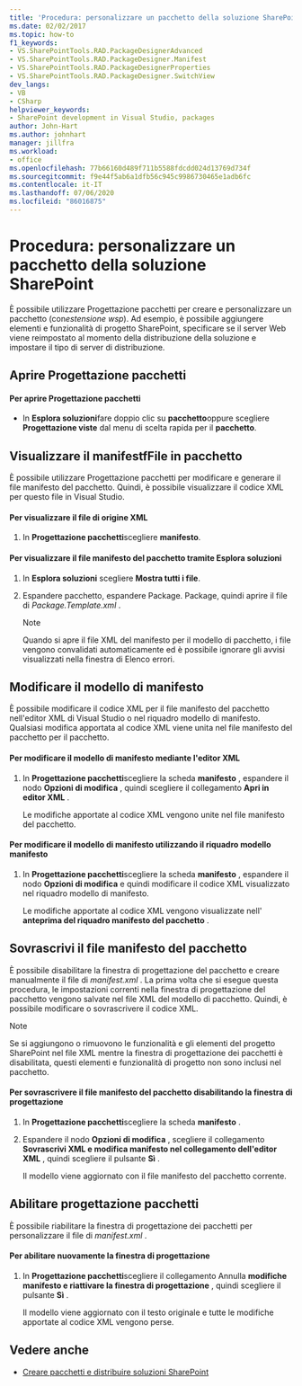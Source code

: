 ```yaml
---
title: 'Procedura: personalizzare un pacchetto della soluzione SharePoint | Microsoft Docs'
ms.date: 02/02/2017
ms.topic: how-to
f1_keywords:
- VS.SharePointTools.RAD.PackageDesignerAdvanced
- VS.SharePointTools.RAD.PackageDesigner.Manifest
- VS.SharePointTools.RAD.PackageDesignerProperties
- VS.SharePointTools.RAD.PackageDesigner.SwitchView
dev_langs:
- VB
- CSharp
helpviewer_keywords:
- SharePoint development in Visual Studio, packages
author: John-Hart
ms.author: johnhart
manager: jillfra
ms.workload:
- office
ms.openlocfilehash: 77b66160d489f711b5588fdcdd024d13769d734f
ms.sourcegitcommit: f9e44f5ab6a1dfb56c945c9986730465e1adb6fc
ms.contentlocale: it-IT
ms.lasthandoff: 07/06/2020
ms.locfileid: "86016875"
---
```

# <a name="how-to-customize-a-sharepoint-solution-package"></a>Procedura: personalizzare un pacchetto della soluzione SharePoint
  È possibile utilizzare Progettazione pacchetti per creare e personalizzare un pacchetto (con*estensione wsp*). Ad esempio, è possibile aggiungere elementi e funzionalità di progetto SharePoint, specificare se il server Web viene reimpostato al momento della distribuzione della soluzione e impostare il tipo di server di distribuzione.

## <a name="open-the-package-designer"></a>Aprire Progettazione pacchetti

#### <a name="to-open-the-package-designer"></a>Per aprire Progettazione pacchetti

- In **Esplora soluzioni**fare doppio clic su **pacchetto**oppure scegliere **Progettazione viste** dal menu di scelta rapida per il **pacchetto**.

## <a name="view-the-packaged-manifestffile"></a>Visualizzare il manifestfFile in pacchetto
 È possibile utilizzare Progettazione pacchetti per modificare e generare il file manifesto del pacchetto. Quindi, è possibile visualizzare il codice XML per questo file in Visual Studio.

#### <a name="to-view-the-xml-source-file"></a>Per visualizzare il file di origine XML

1. In **Progettazione pacchetti**scegliere **manifesto**.

#### <a name="to-view-the-packaged-manifest-file-by-using-solution-explorer"></a>Per visualizzare il file manifesto del pacchetto tramite Esplora soluzioni

1. In **Esplora soluzioni** scegliere **Mostra tutti i file**.

2. Espandere pacchetto, espandere Package. Package, quindi aprire il file di *Package.Template.xml* .

    > [!NOTE]
    > Quando si apre il file XML del manifesto per il modello di pacchetto, i file vengono convalidati automaticamente ed è possibile ignorare gli avvisi visualizzati nella finestra di Elenco errori.

## <a name="change-the-manifest-template"></a>Modificare il modello di manifesto
 È possibile modificare il codice XML per il file manifesto del pacchetto nell'editor XML di Visual Studio o nel riquadro modello di manifesto. Qualsiasi modifica apportata al codice XML viene unita nel file manifesto del pacchetto per il pacchetto.

#### <a name="to-change-the-manifest-template-by-using-the-xml-editor"></a>Per modificare il modello di manifesto mediante l'editor XML

1. In **Progettazione pacchetti**scegliere la scheda **manifesto** , espandere il nodo **Opzioni di modifica** , quindi scegliere il collegamento **Apri in editor XML** .

     Le modifiche apportate al codice XML vengono unite nel file manifesto del pacchetto.

#### <a name="to-change-the-manifest-template-by-using-the-manifest-template-pane"></a>Per modificare il modello di manifesto utilizzando il riquadro modello manifesto

1. In **Progettazione pacchetti**scegliere la scheda **manifesto** , espandere il nodo **Opzioni di modifica** e quindi modificare il codice XML visualizzato nel riquadro modello di manifesto.

     Le modifiche apportate al codice XML vengono visualizzate nell' **anteprima del riquadro manifesto del pacchetto** .

## <a name="overwrite-the-packaged-manifest-file"></a>Sovrascrivi il file manifesto del pacchetto
 È possibile disabilitare la finestra di progettazione del pacchetto e creare manualmente il file di *manifest.xml* . La prima volta che si esegue questa procedura, le impostazioni correnti nella finestra di progettazione del pacchetto vengono salvate nel file XML del modello di pacchetto. Quindi, è possibile modificare o sovrascrivere il codice XML.

> [!NOTE]
> Se si aggiungono o rimuovono le funzionalità e gli elementi del progetto SharePoint nel file XML mentre la finestra di progettazione dei pacchetti è disabilitata, questi elementi e funzionalità di progetto non sono inclusi nel pacchetto.

#### <a name="to-overwrite-packaged-manifest-file-by-disabling-the-designer"></a>Per sovrascrivere il file manifesto del pacchetto disabilitando la finestra di progettazione

1. In **Progettazione pacchetti**scegliere la scheda **manifesto** .

2. Espandere il nodo **Opzioni di modifica** , scegliere il collegamento **Sovrascrivi XML e modifica manifesto nel collegamento dell'editor XML** , quindi scegliere il pulsante **Sì** .

     Il modello viene aggiornato con il file manifesto del pacchetto corrente.

## <a name="enable-the-package-designer"></a>Abilitare progettazione pacchetti
 È possibile riabilitare la finestra di progettazione dei pacchetti per personalizzare il file di *manifest.xml* .

#### <a name="to-re-enable-the-designer"></a>Per abilitare nuovamente la finestra di progettazione

1. In **Progettazione pacchetti**scegliere il collegamento Annulla **modifiche manifesto e riattivare la finestra di progettazione** , quindi scegliere il pulsante **Sì** .

     Il modello viene aggiornato con il testo originale e tutte le modifiche apportate al codice XML vengono perse.

## <a name="see-also"></a>Vedere anche
- [Creare pacchetti e distribuire soluzioni SharePoint](../sharepoint/packaging-and-deploying-sharepoint-solutions.md)

